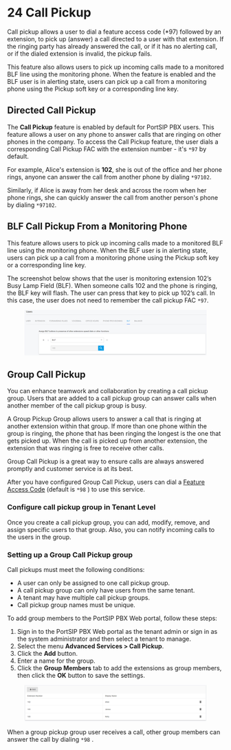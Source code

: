 # 24 Call Pickup

Call pickup allows a user to dial a feature access code (\*97) followed by an extension, to pick up (answer) a call directed to a user with that extension. If the ringing party has already answered the call, or if it has no alerting call, or if the dialed extension is invalid, the pickup fails.

This feature also allows users to pick up incoming calls made to a monitored BLF line using the monitoring phone. When the feature is enabled and the BLF user is in alerting state, users can pick up a call from a monitoring phone using the Pickup soft key or a corresponding line key.

## Directed Call Pickup

The **Call Pickup** feature is enabled by default for PortSIP PBX users. This feature allows a user on any phone to answer calls that are ringing on other phones in the company. To access the Call Pickup feature, the user dials a corresponding Call Pickup FAC with the extension number - it's `*97` by default.&#x20;

For example, Alice's extension is **102**, she is out of the office and her phone rings, anyone can answer the call from another phone by dialing `*97102`.

Similarly, if Alice is away from her desk and across the room when her phone rings, she can quickly answer the call from another person's phone by dialing `*97102`.

## BLF Call Pickup From a Monitoring Phone

This feature allows users to pick up incoming calls made to a monitored BLF line using the monitoring phone. When the BLF user is in alerting state, users can pick up a call from a monitoring phone using the Pickup soft key or a corresponding line key.

The screenshot below shows that the user is monitoring extension 102’s Busy Lamp Field (BLF). When someone calls 102 and the phone is ringing, the BLF key will flash. The user can press that key to pick up 102’s call. In this case, the user does not need to remember the call pickup FAC `*97`.

<figure><img src="../../.gitbook/assets/blf_pickup.png" alt=""><figcaption></figcaption></figure>

## Group Call Pickup

You can enhance teamwork and collaboration by creating a call pickup group. Users that are added to a call pickup group can answer calls when another member of the call pickup group is busy.

A Group Pickup Group allows users to answer a call that is ringing at another extension within that group. If more than one phone within the group is ringing, the phone that has been ringing the longest is the one that gets picked up. When the call is picked up from another extension, the extension that was ringing is free to receive other calls.

Group Call Pickup is a great way to ensure calls are always answered promptly and customer service is at its best.

After you have configured Group Call Pickup, users can dial a [Feature Access Code](23-feature-access-codes.md) (default is `*98` ) to use this service.

### Configure call pickup group in Tenant Level

Once you create a call pickup group, you can add, modify, remove, and assign specific users to that group. Also, you can notify incoming calls to the users in the group.

### **Setting up a Group Call Pickup group**

Call pickups must meet the following conditions:

* A user can only be assigned to one call pickup group.
* A call pickup group can only have users from the same tenant.
* A tenant may have multiple call pickup groups.
* Call pickup group names must be unique.

To add group members to the PortSIP PBX Web portal, follow these steps:

1. Sign in to the PortSIP PBX Web portal as the tenant admin or sign in as the system administrator and then select a tenant to manage.
2. Select the menu **Advanced Services > Call Pickup**.
3. Click the **Add** button.
4. Enter a name for the group.
5. Click the **Group Members** tab to add the extensions as group members, then click the **OK** button to save the settings.

<figure><img src="../../.gitbook/assets/group_call_pickup.png" alt=""><figcaption></figcaption></figure>

When a group pickup group user receives a call, other group members can answer the call by dialing `*98` .

